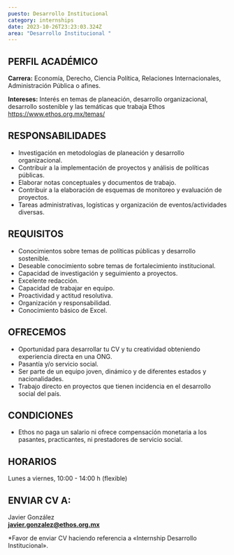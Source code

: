 ```yaml
---
puesto: Desarrollo Institucional
category: internships
date: 2023-10-26T23:23:03.324Z
area: "Desarrollo Institucional "
---
```

<!--StartFragment-->

## PERFIL ACADÉMICO

**Carrera:** Economía, Derecho, Ciencia Política, Relaciones Internacionales, Administración Pública o afines.


**Intereses:** Interés en temas de planeación, desarrollo organizacional, desarrollo sostenible y las temáticas que trabaja Ethos https://www.ethos.org.mx/temas/ 

<!--EndFragment-->

<!--StartFragment-->

## RESPONSABILIDADES

* Investigación en metodologías de planeación y desarrollo organizacional. 
* Contribuir a la implementación de proyectos y análisis de políticas públicas.
* Elaborar notas conceptuales y documentos de trabajo.
* Contribuir a la elaboración de esquemas de monitoreo y evaluación de proyectos.
* Tareas administrativas, logísticas y organización de eventos/actividades diversas.

<!--EndFragment-->

<!--StartFragment-->

## REQUISITOS

* Conocimientos sobre temas de políticas públicas y desarrollo sostenible.   
* Deseable conocimiento sobre temas de fortalecimiento institucional.
* Capacidad de investigación y seguimiento a proyectos.
* Excelente redacción.
* Capacidad de trabajar en equipo.
* Proactividad y actitud resolutiva.
* Organización y responsabilidad.
* Conocimiento básico de Excel.

<!--EndFragment-->

<!--StartFragment-->

## OFRECEMOS

* Oportunidad para desarrollar tu CV y tu creatividad obteniendo experiencia directa en una ONG. 
* Pasantía y/o servicio social.     
* Ser parte de un equipo joven, dinámico y de diferentes estados y nacionalidades.
* Trabajo directo en proyectos que tienen incidencia en el desarrollo social del país.  

<!--EndFragment-->

<!--StartFragment-->

## CONDICIONES

* Ethos no paga un salario ni ofrece compensación monetaria a los pasantes, practicantes, ni prestadores de servicio social.

<!--EndFragment-->

<!--StartFragment-->

## HORARIOS

 Lunes a viernes,  10:00 - 14:00 h (flexible)

<!--EndFragment-->

<!--StartFragment-->

## ENVIAR CV A:

Javier González\
**javier.gonzalez@ethos.org.mx**

\*Favor de enviar CV haciendo referencia a «Internship Desarrollo Institucional».

<!--EndFragment-->